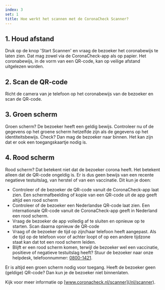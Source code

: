 ```yaml
---
index: 3
set: 1
title: Hoe werkt het scannen met de CoronaCheck Scanner?
---
```

## 1. Houd afstand

Druk op de knop 'Start Scannen' en vraag de bezoeker het coronabewijs te laten zien. Dat mag zowel via de CoronaCheck-app als op papier. Het coronabewijs, in de vorm van een QR-code, kan op veilige afstand uitgelezen worden.

## 2. Scan de QR-code

Richt de camera van je telefoon op het coronabewijs van de bezoeker en scan de QR-code.

## 3. Groen scherm

Groen scherm? De bezoeker heeft een geldig bewijs. Controleer nu of de gegevens op het groene scherm hetzelfde zijn als de gegevens op het identiteitsbewijs. Check? Dan mag de bezoeker naar binnen. Het kan zijn dat er ook een toegangskaartje nodig is.  

## 4. Rood scherm

Rood scherm? Dat betekent niet dat de bezoeker corona heeft. Het betekent alleen dat de QR-code ongeldig is. Er is dus geen bewijs van een recente negatieve testuitslag, van herstel of van een vaccinatie. Dit kun je doen: 

- Controleer of de bezoeker de QR-code vanuit de CoronaCheck-app laat zien. Een schermafbeelding of kopie van een QR-code uit de app geeft altijd een rood scherm
- Controleer of de bezoeker een Nederlandse QR-code laat zien. Een internationale QR-code vanuit de CoronaCheck-app geeft in Nederland een rood scherm. 
- Vraag de bezoeker de app volledig af te sluiten en opnieuw op te starten. Scan daarna opnieuw de QR-code
- Vraag of de bezoeker de tijd op zijn/haar telefoon heeft aangepast. Als de tijd op de telefoon voor of achter loopt of op een andere tijdzone staat kan dat tot een rood scherm leiden. 
- Blijft er een rood scherm komen, terwijl de bezoeker wel een vaccinatie, positieve of negatieve testuitslag heeft? Stuur de bezoeker naar onze helpdesk, telefoonnummer: <a href="tel:0800-1421">0800-1421</a>.

Er is altijd een groen scherm nodig voor toegang. Heeft de bezoeker geen (geldige) QR-code? Dan kun je de bezoeker niet binnenlaten. 

Kijk voor meer informatie op [www.coronacheck.nl/scanner](/nl/scanner).
